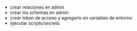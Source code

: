 - crear relaciones en admin
- crear los schemas en admin
- crear token de acceso y agregarlo en variables de entorno
- ejecutar scripts/secrets.